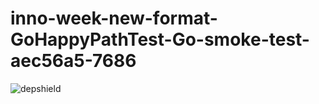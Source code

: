 # inno-week-new-format-GoHappyPathTest-Go-smoke-test-aec56a5-7686

![depshield](https://cpeters1.dev.depshield.sonatype.org/badges/depshield-testing/inno-week-new-format-GoHappyPathTest-Go-smoke-test-aec56a5-7686/depshield.svg)